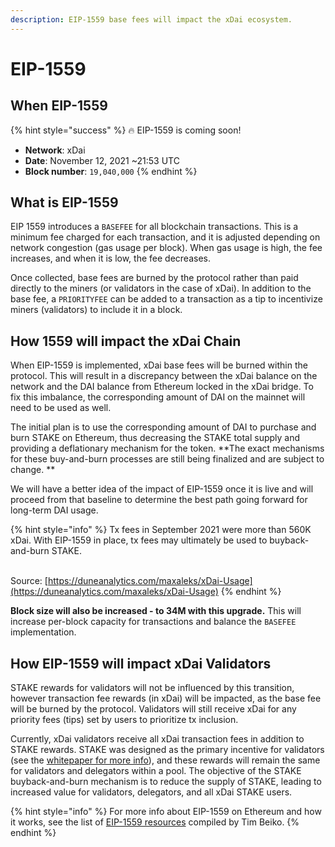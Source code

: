 ```yaml
---
description: EIP-1559 base fees will impact the xDai ecosystem.
---
```


# EIP-1559

## When EIP-1559

{% hint style="success" %}
:fire: EIP-1559 is coming soon!

* **Network**: xDai
* **Date**: November 12, 2021 \~21:53 UTC
* **Block number**: `19,040,000`
{% endhint %}

## What is EIP-1559

EIP 1559 introduces a `BASEFEE` for all blockchain transactions. This is a minimum fee charged for each transaction, and it is adjusted depending on network congestion (gas usage per block). When gas usage is high, the fee increases, and when it is low, the fee decreases.&#x20;

Once collected, base fees are burned by the protocol rather than paid directly to the miners (or validators in the case of xDai). In addition to the base fee, a `PRIORITYFEE` can be added to a transaction as a tip to incentivize miners (validators) to include it in a block.

## How 1559 will impact the xDai Chain

When EIP-1559 is implemented, xDai base fees will be burned within the protocol. This will result in a discrepancy between the xDai balance on the network and the DAI balance from Ethereum locked in the xDai bridge. To fix this imbalance, the corresponding amount of DAI on the mainnet will need to be used as well.

The initial plan is to use the corresponding amount of DAI to purchase and burn STAKE on Ethereum, thus decreasing the STAKE total supply and providing a deflationary mechanism for the token. **The exact mechanisms for these buy-and-burn processes are still being finalized and are subject to change. **

We will have a better idea of the impact of EIP-1559 once it is live and will proceed from that baseline to determine the best path going forward for long-term DAI usage.

{% hint style="info" %}
Tx fees in September 2021 were more than 560K xDai. With EIP-1559 in place, tx fees may ultimately be used to buyback-and-burn STAKE.

\
Source: [https://duneanalytics.com/maxaleks/xDai-Usage](https://duneanalytics.com/maxaleks/xDai-Usage)
{% endhint %}

**Block size will also be increased - to 34M with this upgrade.** This will increase per-block capacity for transactions and balance the `BASEFEE` implementation.

## How EIP-1559 will impact xDai Validators&#x20;

STAKE rewards for validators will not be influenced by this transition, however transaction fee rewards (in xDai) will be impacted, as the base fee will be burned by the protocol. Validators will still receive xDai for any priority fees (tips) set by users to prioritize tx inclusion. ‌

Currently, xDai validators receive all xDai transaction fees in addition to STAKE rewards. STAKE was designed as the primary incentive for validators (see the [whitepaper for more info](https://docs.google.com/document/d/1ifaMGDFUZfAJyjXA-kTwuwhmTv1-xHwIajzEGjFt-7c/edit#)), and these rewards will remain the same for validators and delegators within a pool. The objective of the STAKE buyback-and-burn mechanism is to reduce the supply of STAKE, leading to increased value for validators, delegators, and all xDai STAKE users.

{% hint style="info" %}
For more info about EIP-1559 on Ethereum and how it works, see the list of [EIP-1559 resources](https://hackmd.io/@timbeiko/1559-resources) compiled by Tim Beiko.
{% endhint %}
